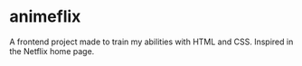 # animeflix
A frontend project made to train my abilities with HTML and CSS. Inspired in the Netflix home page.
